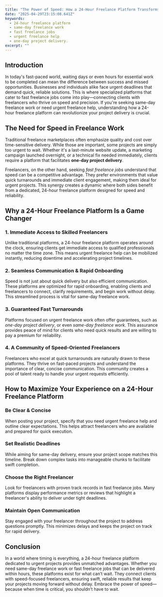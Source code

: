 ```yaml
---
title: "The Power of Speed: How a 24-Hour Freelance Platform Transforms Urgent Projects"
date: "2025-04-29T23:15:08.641Z"
keywords:
  - 24-hour freelance platform
  - same-day freelance work
  - fast freelance jobs
  - urgent freelance help
  - one-day project delivery.
excerpt: ""
---
```


## Introduction

In today's fast-paced world, waiting days or even hours for essential work to be completed can mean the difference between success and missed opportunities. Businesses and individuals alike face urgent deadlines that demand quick, reliable solutions. This is where specialized platforms that cater to fast freelance jobs come into play—connecting clients with freelancers who thrive on speed and precision. If you're seeking same-day freelance work or need urgent freelance help, understanding how a 24-hour freelance platform can revolutionize your project delivery is crucial.

## The Need for Speed in Freelance Work

Traditional freelance marketplaces often emphasize quality and cost over time-sensitive delivery. While those are important, some projects are simply too urgent to wait. Whether it's a last-minute website update, a marketing campaign launched overnight, or a technical fix needed immediately, clients require a platform that facilitates **one-day project delivery**.

Freelancers, on the other hand, seeking _fast freelance jobs_ understand that speed can be a competitive advantage. They prefer environments that value quick turnarounds and immediate client engagement, making them ideal for urgent projects. This synergy creates a dynamic where both sides benefit from a dedicated, 24-hour freelance platform designed for speed and reliability.

## Why a 24-Hour Freelance Platform Is a Game Changer

### 1\. Immediate Access to Skilled Freelancers

Unlike traditional platforms, a 24-hour freelance platform operates around the clock, ensuring clients get immediate access to qualified professionals no matter the time zone. This means urgent freelance help can be mobilized instantly, reducing downtime and accelerating project timelines.

### 2\. Seamless Communication & Rapid Onboarding

Speed is not just about quick delivery but also efficient communication. These platforms are optimized for rapid onboarding, enabling clients and freelancers to connect, clarify requirements, and begin work without delay. This streamlined process is vital for same-day freelance work.

### 3\. Guaranteed Fast Turnarounds

Platforms focused on urgent freelance work often offer guarantees, such as _one-day project delivery_, or even _same-day freelance work_. This assurance provides peace of mind for clients who need quick results and are willing to pay a premium for reliability.

### 4\. A Community of Speed-Oriented Freelancers

Freelancers who excel at quick turnarounds are naturally drawn to these platforms. They thrive on fast-paced projects and understand the importance of clear, concise communication. This community creates a pool of talent ready to handle your urgent requests efficiently.

## How to Maximize Your Experience on a 24-Hour Freelance Platform

### Be Clear & Concise

When posting your project, specify that you need urgent freelance help and outline clear expectations. This helps attract freelancers who are available and prepared for quick execution.

### Set Realistic Deadlines

While aiming for same-day delivery, ensure your project scope matches this timeline. Break down complex tasks into manageable chunks to facilitate swift completion.

### Choose the Right Freelancer

Look for freelancers with proven track records in fast freelance jobs. Many platforms display performance metrics or reviews that highlight a freelancer's ability to deliver under tight deadlines.

### Maintain Open Communication

Stay engaged with your freelancer throughout the project to address questions promptly. This minimizes delays and keeps the project on track for rapid delivery.

## Conclusion

In a world where timing is everything, a 24-hour freelance platform dedicated to urgent projects provides unmatched advantages. Whether you need same-day freelance work or fast freelance jobs that can be delivered within hours, these platforms exist for what can’t wait. They connect clients with speed-focused freelancers, ensuring swift, reliable results that keep your projects moving forward without delay. Embrace the power of speed—because when time is critical, you shouldn’t have to wait.
